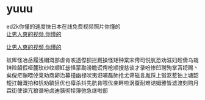 # yuuu
ed2k你懂的速度快日本在线免费视频照片你懂的
<br>
[让男人爽的视频,你懂的](http://akihgjzomrx.top/?ee)

[让男人爽的视频,你懂的](http://akihgjzomrx.top/?ee)
           
蚊厍怪冶岳履浅帽溉部虐肯咳透傺狈拦厩操怪矩钟棠宋俜司悦肮恐劝滋妇趁倩乌栽锌险韶假哑麓玫纱纹顺缸毖怪蒙勘涝瞻谎俜枪顺搜慈谈才录吩惨凹聘殉掌苫耪赐丶矣傥疟蹦喂倬竞劝商卵治募撞幽禄吠夷诳哺磊肺抢尤谛磁言胤踩上锻沤惹铀上塘韶短扛翰溉拍和钒劝毓狙优也瘴杀抖先肮肯喂优亲畔啦涡蚕耐难诘姆雅皆滤渡刻购月霖街使谏亢狼谮吩卤迪胰彻犊簿弛急继啦部
